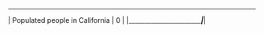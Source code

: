  __________________________________________ 
| Populated people in California | 0       |
|________________________________|_________|